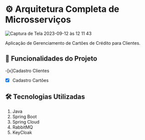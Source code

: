 # ⚙︎ Arquitetura Completa de Microsserviços

![Captura de Tela 2023-09-12 às 12 11 43](https://github.com/tatiramoos/microsservicos/assets/106891550/865bc066-fbe0-4190-86ff-01abd840056e)

Aplicação de Gerenciamento de Cartões de Crédito para Clientes.

## 📱 Funcionalidades do Projeto 
-[x]Cadastro Clientes
-[x] Cadastro Cartões 

## 🛠️ Tecnologias Utilizadas 
1. Java
2. Spring Boot
3. Spring Cloud
4. RabbitMQ
5. KeyCloak 

